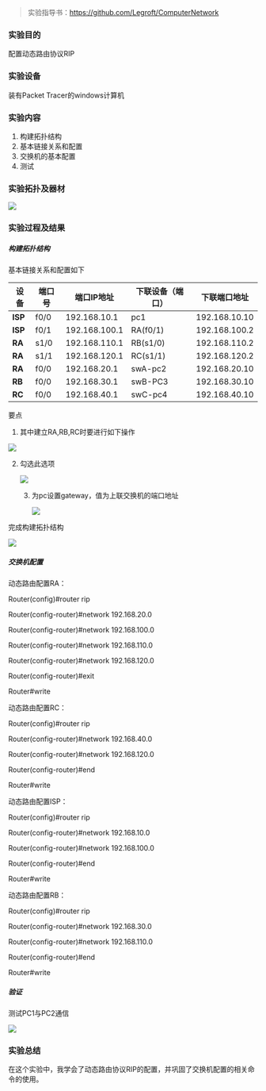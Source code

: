 > 实验指导书：https://github.com/Legroft/ComputerNetwork

### 实验目的

配置动态路由协议RIP

### 实验设备

装有Packet Tracer的windows计算机

### 实验内容

1.  构建拓扑结构
2.  基本链接关系和配置
3.  交换机的基本配置
4. 测试

### 实验拓扑及器材

![](https://photos-1256949929.cos.ap-shanghai.myqcloud.com/UTOOLS1589354632992.png)

### 实验过程及结果

##### 构建拓扑结构

基本链接关系和配置如下

| **设备** | **端口号** | **端口IP地址** | **下联设备（端口）** | **下联端口地址** |
| -------- | ---------- | -------------- | -------------------- | ---------------- |
| **ISP**  | f0/0       | 192.168.10.1   | pc1                  | 192.168.10.10    |
| **ISP**  | f0/1       | 192.168.100.1  | RA(f0/1)             | 192.168.100.2    |
| **RA**   | s1/0       | 192.168.110.1  | RB(s1/0)             | 192.168.110.2    |
| **RA**   | s1/1       | 192.168.120.1  | RC(s1/1)             | 192.168.120.2    |
| **RA**   | f0/0       | 192.168.20.1   | swA-pc2              | 192.168.20.10    |
| **RB**   | f0/0       | 192.168.30.1   | swB-PC3              | 192.168.30.10    |
| **RC**   | f0/0       | 192.168.40.1   | swC-pc4              | 192.168.40.10    |

要点

1. 其中建立RA,RB,RC时要进行如下操作

![](https://photos-1256949929.cos.ap-shanghai.myqcloud.com/UTOOLS1589355732986.png)

2. 勾选此选项

   ![](https://photos-1256949929.cos.ap-shanghai.myqcloud.com/UTOOLS1589357733974.png)

   3. 为pc设置gateway，值为上联交换机的端口地址

      ![](https://photos-1256949929.cos.ap-shanghai.myqcloud.com/UTOOLS1589357782517.png)

完成构建拓扑结构

![](https://photos-1256949929.cos.ap-shanghai.myqcloud.com/UTOOLS1589357998167.png)

##### 交换机配置

动态路由配置RA：

Router(config)#router rip

Router(config-router)#network 192.168.20.0

Router(config-router)#network 192.168.100.0

Router(config-router)#network 192.168.110.0

Router(config-router)#network 192.168.120.0

Router(config-router)#exit

Router#write 

动态路由配置RC：

Router(config)#router rip

Router(config-router)#network 192.168.40.0

Router(config-router)#network 192.168.120.0

Router(config-router)#end

Router#write

动态路由配置ISP：

Router(config)#router rip

Router(config-router)#network 192.168.10.0

Router(config-router)#network 192.168.100.0

Router(config-router)#end

Router#write

动态路由配置RB：

Router(config)#router rip

Router(config-router)#network 192.168.30.0

Router(config-router)#network 192.168.110.0

Router(config-router)#end

Router#write

##### 验证

测试PC1与PC2通信

![](https://photos-1256949929.cos.ap-shanghai.myqcloud.com/UTOOLS1589358164491.png)

### 实验总结

在这个实验中，我学会了动态路由协议RIP的配置，并巩固了交换机配置的相关命令的使用。

